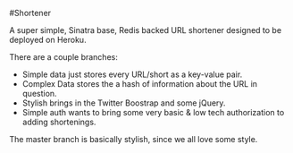 #Shortener

A super simple, Sinatra base, Redis backed URL shortener designed to be deployed on Heroku.

There are a couple branches:

* Simple data just stores every URL/short as a key-value pair.
* Complex Data stores the a hash of information about the URL in question.
* Stylish brings in the Twitter Boostrap and some jQuery.
* Simple auth wants to bring some very basic & low tech authorization to adding shortenings.

The master branch is basically stylish, since we all love some style.
